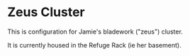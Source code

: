 # Zeus Cluster

This is configuration for Jamie's bladework ("zeus") cluster.

It is currently housed in the Refuge Rack (ie her basement).
